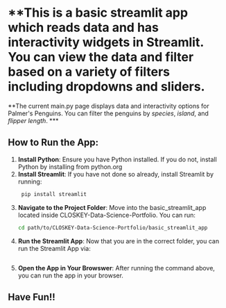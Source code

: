 # **This is a basic streamlit app which reads data and has interactivity widgets in Streamlit. You can view the data and filter based on a variety of filters including dropdowns and sliders. 
**The current main.py page displays data and interactivity options for Palmer's Penguins. You can filter the penguins by *species*, *island*, and *flipper length*. ***

## **How to Run the App:**
1. **Install Python**: Ensure you have Python installed. If you do not, install Python by installing from python.org
2. **Install Streamlit**: If you have not done so already, install Streamlit by running: 
   ```bash
    pip install streamlit
3. **Navigate to the Project Folder**: Move into the basic_streamlit_app located inside CLOSKEY-Data-Science-Portfolio. You can run: 
    ```bash 
    cd path/to/CLOSKEY-Data-Science-Portfolio/basic_streamlit_app
4. **Run the Streamlit App**: Now that you are in the correct folder, you can run the Streamlit App via: 
    ```bash streamlit run main.py
5. **Open the App in Your Browswer**: After running the command above, you can run the app in your browser. 

## **Have Fun!!**